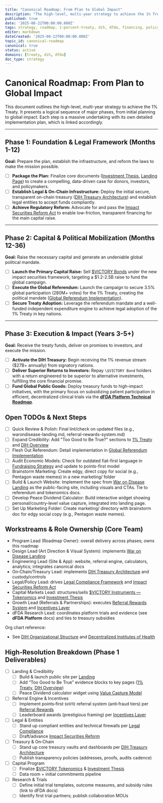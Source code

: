```yaml
---
title: "Canonical Roadmap: From Plan to Global Impact"
description: "The high-level, multi-year strategy to achieve the 1% Treaty, fund the DIH, and execute the mission, from initial planning to global impact."
published: true
date: '2025-08-22T00:00:00.000Z'
tags: strategy, roadmap, 1-percent-treaty, dih, dfda, financing, policy
editor: markdown
dateCreated: '2025-08-22T00:00:00.000Z'
topic_id: canonical-roadmap
canonical: true
status: active
domains: [treaty, dih, dfda]
doc_type: strategy
---
```


# Canonical Roadmap: From Plan to Global Impact

This document outlines the high-level, multi-year strategy to achieve the 1% Treaty. It presents a logical sequence of major phases, from initial planning to global impact. Each step is a massive undertaking with its own detailed implementation plan, which is linked accordingly.

---

## Phase 1: Foundation & Legal Framework (Months 1-12)

**Goal:** Prepare the plan, establish the infrastructure, and reform the laws to make the mission possible.

- [ ] **Package the Plan:** Finalize core documents ([Investment Thesis](../economic-models/victory-bond-investment-thesis.md), [Landing Page](./warondisease-landing.md)) to create a compelling, data-driven case for donors, investors, and policymakers.
- [ ] **Establish Legal & On-Chain Infrastructure:** Deploy the initial secure, transparent on-chain treasury ([DIH Treasury Architecture](../features/treasury/dih-treasury-architecture.md)) and establish legal entities to accept funds compliantly.
- [ ] **Achieve Regulatory Reform:** Advocate for and pass the [Impact Securities Reform Act](../regulatory/impact-securities-reform.md) to enable low-friction, transparent financing for the main capital raise.

---

## Phase 2: Capital & Political Mobilization (Months 12-36)

**Goal:** Raise the necessary capital and generate an undeniable global political mandate.

- [ ] **Launch the Primary Capital Raise:** Sell [\$VICTORY Bonds](./1-percent-treaty/victory-bonds-tokenomics.md) under the new impact securities framework, targeting a \$1.2-2.5B raise to fund the global campaign.
- [ ] **Execute the Global Referendum:** Launch the campaign to secure 3.5% global participation (280M+ votes) for the 1% Treaty, creating the political mandate ([Global Referendum Implementation](./referendum/global-referendum-implementation.md)).
- [ ] **Secure Treaty Adoption:** Leverage the referendum mandate and a well-funded independent expenditure engine to achieve legal adoption of the 1% Treaty in key nations.

---

## Phase 3: Execution & Impact (Years 3-5+)

**Goal:** Receive the treaty funds, deliver on promises to investors, and execute the mission.

- [ ] **Activate the DIH Treasury:** Begin receiving the 1% revenue stream (\$27B+ annually) from signatory nations.
- [ ] **Deliver Superior Returns to Investors:** Repay `\$VICTORY Bond` holders with a return engineered to be superior to alternative investments, fulfilling the core financial promise.
- [ ] **Fund Global Public Goods:** Deploy treasury funds to high-impact initiatives, with the primary focus on subsidizing patient participation in efficient, decentralized clinical trials via the **[dFDA Platform Technical Roadmap](../features/dfda-roadmap.md)**.

## Open TODOs & Next Steps

- [ ] Quick Review & Polish: Final lint/check on updated files (e.g., warondisease-landing.md, referral-rewards-system.md)
- [ ] Expand Credibility: Add "Too Good to Be True?" sections to [1% Treaty](./1-percent-treaty/1-percent-treaty.md) and [DIH Overview](./1-percent-treaty/decentralized-institutes-of-health.md)
- [ ] Flesh Out Referendum: Detail implementation in [Global Referendum Implementation](./referendum/global-referendum-implementation.md)
- [ ] Audit Economic Models: Check for outdated fiat-first language in [Fundraising Strategy](../economic-models/fundraising-strategy.md) and update to points-first model
- [ ] Brainstorm Marketing: Create edgy, direct copy for social (e.g., Pentagon waste memes) in a new marketing/ folder
- [ ] Build & Launch Website: Implement the spec from [War on Disease Landing](./warondisease-landing.md) as the public-facing site, including visuals and CTAs. Tie to referendum and tokenomics docs.
- [ ] Develop Peace Dividend Calculator: Build interactive widget showing personal/country-level value capture, integrated into landing page.
- [ ] Set Up Marketing Folder: Create marketing/ directory with brainstorm doc for edgy social copy (e.g., Pentagon waste memes).

## Workstreams & Role Ownership (Core Team)

- Program Lead (Roadmap Owner): overall delivery across phases; owns this roadmap
- Design Lead (Art Direction & Visual System): implements [War on Disease Landing](./warondisease-landing.md)
- Engineering Lead (Site & App): website, referral engine, calculators, analytics; integrates canonical docs
- On‑Chain/Treasury Lead: implements [DIH Treasury Architecture](../features/treasury/dih-treasury-architecture.md) and custody/controls
- Legal/Policy Lead: drives [Legal Compliance Framework](./legal-compliance-framework.md) and [Impact Securities Reform Act](../regulatory/impact-securities-reform.md)
- Capital Markets Lead: structures/sells [\$VICTORY Instruments — Tokenomics](./1-percent-treaty/victory-bonds-tokenomics.md) and [Investment Thesis](../economic-models/victory-bond-investment-thesis.md)
- Growth Lead (Referrals & Partnerships): executes [Referral Rewards System](./referral-rewards-system.md) and [Incentives Layer](./incentives-layer.md)
- dFDA Research Lead: coordinates platform trials and evidence (see **dFDA Platform** docs) and ties to treasury subsidies

Org chart reference:
- See [DIH Organizational Structure](./1-percent-treaty/dih-org-structure.md) and [Decentralized Institutes of Health](./1-percent-treaty/decentralized-institutes-of-health.md)

## High‑Resolution Breakdown (Phase 1 Deliverables)

- [ ] Landing & Credibility
  - [ ] Build & launch public site per [Landing](./warondisease-landing.md)
  - [ ] Add “Too Good to Be True” evidence blocks to key pages ([1% Treaty](./1-percent-treaty/1-percent-treaty.md), [DIH Overview](./1-percent-treaty/decentralized-institutes-of-health.md))
  - [ ] Peace Dividend calculator widget using [Value Capture Model](../economic-models/peace-dividend-value-capture.md)
- [ ] Referral Engine & Incentives
  - [ ] Implement points‑first `$VOTE` referral system (anti‑fraud tiers) per [Referral Rewards](./referral-rewards-system.md)
  - [ ] Leaderboard awards (prestigious framing) per [Incentives Layer](./incentives-layer.md)
- [ ] Legal & Entities
  - [ ] Stand up compliant entities and technical firewalls per [Legal Compliance](./legal-compliance-framework.md)
  - [ ] Draft/advance [Impact Securities Reform](../regulatory/impact-securities-reform.md)
- [ ] Treasury & On‑Chain
  - [ ] Stand up core treasury vaults and dashboards per [DIH Treasury Architecture](../features/treasury/dih-treasury-architecture.md)
  - [ ] Publish transparency policies (addresses, proofs, audits cadence)
- [ ] Capital Program
  - [ ] Finalize [\$VICTORY Tokenomics](./1-percent-treaty/victory-bonds-tokenomics.md) & [Investment Thesis](../economic-models/victory-bond-investment-thesis.md)
  - [ ] Data room + initial commitments pipeline
- [ ] Research & Trials
  - [ ] Define initial trial templates, outcome measures, and subsidy rules (link to dFDA docs)
  - [ ] Identify first trial partners; publish collaboration MOUs